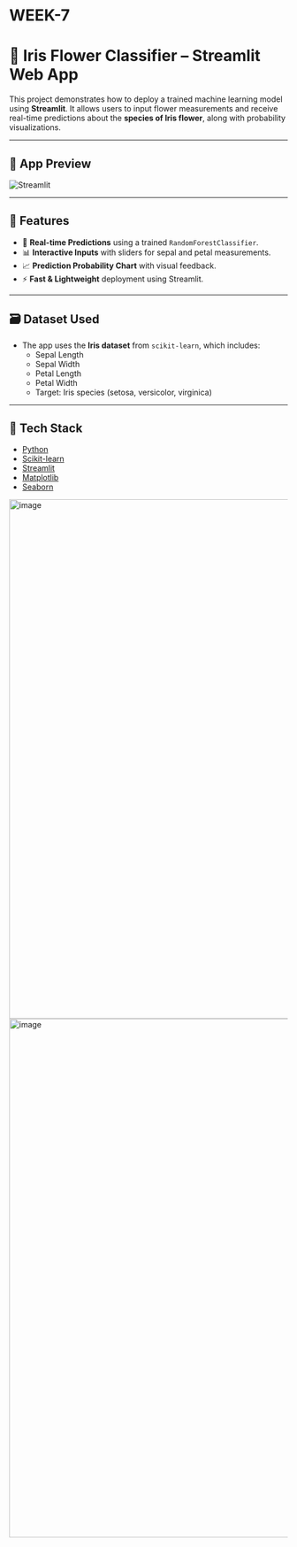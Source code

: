 # WEEK-7

# 🧠 Iris Flower Classifier – Streamlit Web App

This project demonstrates how to deploy a trained machine learning model using **Streamlit**. It allows users to input flower measurements and receive real-time predictions about the **species of Iris flower**, along with probability visualizations.

---

## 📸 App Preview

![Streamlit](https://streamlit.io/images/brand/streamlit-logo-primary-colormark-darktext.png)

---

## 🚀 Features

- 🎯 **Real-time Predictions** using a trained `RandomForestClassifier`.
- 📊 **Interactive Inputs** with sliders for sepal and petal measurements.
- 📈 **Prediction Probability Chart** with visual feedback.
- ⚡ **Fast & Lightweight** deployment using Streamlit.

---

## 🗃️ Dataset Used

- The app uses the **Iris dataset** from `scikit-learn`, which includes:
  - Sepal Length
  - Sepal Width
  - Petal Length
  - Petal Width
  - Target: Iris species (setosa, versicolor, virginica)

---

## 🧰 Tech Stack

- [Python](https://www.python.org/)
- [Scikit-learn](https://scikit-learn.org/)
- [Streamlit](https://streamlit.io/)
- [Matplotlib](https://matplotlib.org/)
- [Seaborn](https://seaborn.pydata.org/)


<img width="1851" height="939" alt="image" src="https://github.com/user-attachments/assets/7d34db06-3a5a-4ca3-8772-5390081d0802" />


<img width="1859" height="938" alt="image" src="https://github.com/user-attachments/assets/215a4218-d6f4-4ecd-83da-8ad68e47450f" />


